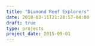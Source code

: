 ```yaml
---
title: "Diamond Reef Explorers"
date: 2018-03-11T21:28:57-04:00
draft: true
type: projects
project_date: 2015-09-01
---
```


